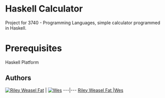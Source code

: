 # Haskell Calculator
Project for 3740 - Programming Languages, simple calculator programmed in Haskell.

# Prerequisites

Haskell Platform

## Authors

[![Riley Weasel Fat](https://avatars1.githubusercontent.com/u/8916189?s=90&v=4)](https://github.com/Newdaye) | 
[![Wes](https://avatars2.githubusercontent.com/u/60676132?s=200&v=4)](https://github.com/kingofpixl)
---|---
[Riley Weasel Fat ](https://github.com/Newdaye) |[Wes](https://github.com/kingofpixl)
